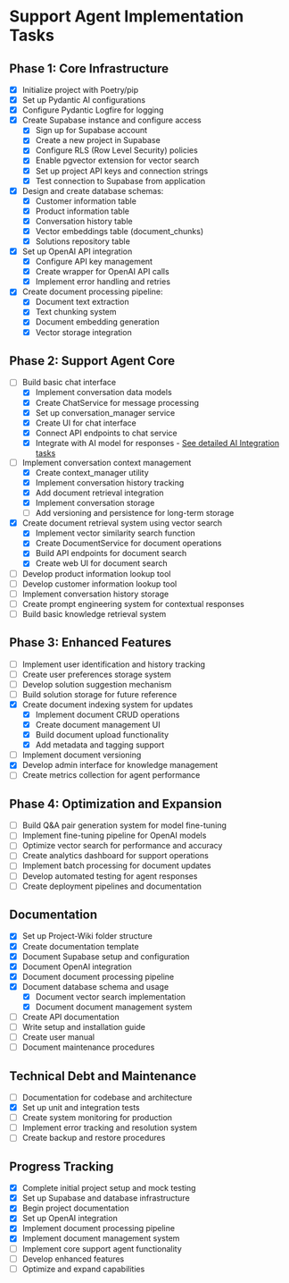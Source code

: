 # Support Agent Implementation Tasks

## Phase 1: Core Infrastructure
- [x] Initialize project with Poetry/pip
- [x] Set up Pydantic AI configurations
- [x] Configure Pydantic Logfire for logging
- [x] Create Supabase instance and configure access
  - [x] Sign up for Supabase account
  - [x] Create a new project in Supabase
  - [x] Configure RLS (Row Level Security) policies
  - [x] Enable pgvector extension for vector search
  - [x] Set up project API keys and connection strings
  - [x] Test connection to Supabase from application
- [x] Design and create database schemas:
  - [x] Customer information table
  - [x] Product information table
  - [x] Conversation history table
  - [x] Vector embeddings table (document_chunks)
  - [x] Solutions repository table
- [x] Set up OpenAI API integration
  - [x] Configure API key management
  - [x] Create wrapper for OpenAI API calls
  - [x] Implement error handling and retries
- [x] Create document processing pipeline:
  - [x] Document text extraction
  - [x] Text chunking system
  - [x] Document embedding generation
  - [x] Vector storage integration

## Phase 2: Support Agent Core
- [ ] Build basic chat interface
  - [x] Implement conversation data models
  - [x] Create ChatService for message processing
  - [x] Set up conversation_manager service
  - [x] Create UI for chat interface
  - [x] Connect API endpoints to chat service
  - [x] Integrate with AI model for responses - [See detailed AI Integration tasks](./AI-Integration-Tasks.md)
- [ ] Implement conversation context management
  - [x] Create context_manager utility
  - [x] Implement conversation history tracking
  - [x] Add document retrieval integration
  - [x] Implement conversation storage
  - [ ] Add versioning and persistence for long-term storage
- [x] Create document retrieval system using vector search
  - [x] Implement vector similarity search function
  - [x] Create DocumentService for document operations
  - [x] Build API endpoints for document search
  - [x] Create web UI for document search
- [ ] Develop product information lookup tool
- [ ] Develop customer information lookup tool
- [ ] Implement conversation history storage
- [ ] Create prompt engineering system for contextual responses
- [ ] Build basic knowledge retrieval system

## Phase 3: Enhanced Features
- [ ] Implement user identification and history tracking
- [ ] Create user preferences storage system
- [ ] Develop solution suggestion mechanism
- [ ] Build solution storage for future reference
- [x] Create document indexing system for updates
  - [x] Implement document CRUD operations
  - [x] Create document management UI
  - [x] Build document upload functionality
  - [x] Add metadata and tagging support
- [ ] Implement document versioning
- [x] Develop admin interface for knowledge management
- [ ] Create metrics collection for agent performance

## Phase 4: Optimization and Expansion
- [ ] Build Q&A pair generation system for model fine-tuning
- [ ] Implement fine-tuning pipeline for OpenAI models
- [ ] Optimize vector search for performance and accuracy
- [ ] Create analytics dashboard for support operations
- [ ] Implement batch processing for document updates
- [ ] Develop automated testing for agent responses
- [ ] Create deployment pipelines and documentation

## Documentation
- [x] Set up Project-Wiki folder structure
- [x] Create documentation template
- [x] Document Supabase setup and configuration
- [x] Document OpenAI integration
- [x] Document document processing pipeline
- [x] Document database schema and usage
  - [x] Document vector search implementation
  - [x] Document document management system
- [ ] Create API documentation
- [ ] Write setup and installation guide
- [ ] Create user manual
- [ ] Document maintenance procedures

## Technical Debt and Maintenance
- [ ] Documentation for codebase and architecture
- [x] Set up unit and integration tests
- [ ] Create system monitoring for production
- [ ] Implement error tracking and resolution system
- [ ] Create backup and restore procedures 

## Progress Tracking
- [x] Complete initial project setup and mock testing
- [x] Set up Supabase and database infrastructure
- [x] Begin project documentation
- [x] Set up OpenAI integration
- [x] Implement document processing pipeline
- [x] Implement document management system
- [ ] Implement core support agent functionality
- [ ] Develop enhanced features
- [ ] Optimize and expand capabilities 